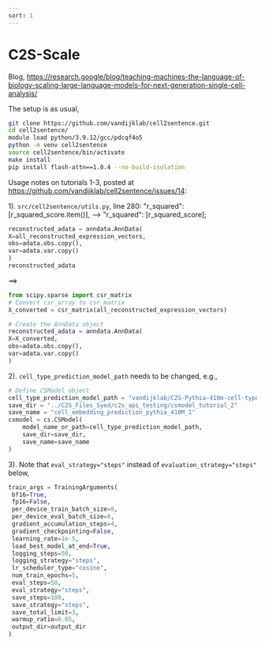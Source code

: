 ```yaml
---
sort: 1
---
```


# C2S-Scale

Blog, <https://research.google/blog/teaching-machines-the-language-of-biology-scaling-large-language-models-for-next-generation-single-cell-analysis/>

The setup is as usual,

```bash
git clone https://github.com/vandijklab/cell2sentence.git
cd cell2sentence/
module load python/3.9.12/gcc/pdcqf4o5
python -m venv cell2sentence
source cell2sentence/bin/activate
make install
pip install flash-attn==1.0.4 --no-build-isolation
```

Usage notes on tutorials 1-3, posted at <https://github.com/vandijklab/cell2sentence/issues/14>:

1). `src/cell2sentence/utils.py`, line 280: "r_squared": [r_squared_score.item()], --> "r_squared": [r_squared_score];

```python
reconstructed_adata = anndata.AnnData(
X=all_reconstructed_expression_vectors,
obs=adata.obs.copy(),
var=adata.var.copy()
)
reconstructed_adata
```

==>

```python
from scipy.sparse import csr_matrix
# Convert csr_array to csr_matrix
X_converted = csr_matrix(all_reconstructed_expression_vectors)

# Create the AnnData object
reconstructed_adata = anndata.AnnData(
X=X_converted,
obs=adata.obs.copy(),
var=adata.var.copy()
)
```

2). `cell_type_prediction_model_path` needs to be changed, e.g.,

```python
# Define CSModel object
cell_type_prediction_model_path = "vandijklab/C2S-Pythia-410m-cell-type-prediction"
save_dir = "../C2S_Files_Syed/c2s_api_testing/csmodel_tutorial_2"
save_name = "cell_embedding_prediction_pythia_410M_1"
csmodel = cs.CSModel(
    model_name_or_path=cell_type_prediction_model_path,
    save_dir=save_dir,
    save_name=save_name
)
```

3). Note that `eval_strategy="steps"` instead of `evaluation_strategy="steps"` below,

```python
train_args = TrainingArguments(
 bf16=True,
 fp16=False,
 per_device_train_batch_size=8,
 per_device_eval_batch_size=8,
 gradient_accumulation_steps=4,
 gradient_checkpointing=False,
 learning_rate=1e-5,
 load_best_model_at_end=True,
 logging_steps=50,
 logging_strategy="steps",
 lr_scheduler_type="cosine",
 num_train_epochs=5,
 eval_steps=50,
 eval_strategy="steps",
 save_steps=100,
 save_strategy="steps",
 save_total_limit=3,
 warmup_ratio=0.05,
 output_dir=output_dir
)
```

